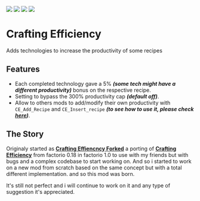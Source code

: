 [![](https://img.shields.io/badge/Github-Source--code-grey?style=for-the-badge&labelColor=00ba00)](https://github.com/Grifonice99/crafting-efficiency-2)  ![](https://img.shields.io/badge/dynamic/json?color=grey&label=Crafting%20Efficiency&query=%24.releases[-1:].version&prefix=Version%20&url=https%3A%2F%2Fmods.factorio.com%2Fapi%2Fmods%2Fcrafting-efficiency-2&style=for-the-badge&labelColor=orange) [![](https://img.shields.io/badge/dynamic/json?color=grey&label=Downloads&query=downloads_count&url=https%3A%2F%2Fmods.factorio.com%2Fapi%2Fmods%2Fcrafting-efficiency-2&style=for-the-badge&labelColor=orange)](https://mods.factorio.com/mod/crafting-efficiency-2) [![](https://img.shields.io/badge/Support-A%20coffee%20it's%20apprecieated%20%20-0074b4?logo=kofi&style=for-the-badge&color=grey&labelColor=0077ab)](https://ko-fi.com/Grifonice99) 

# __Crafting Efficiency__
Adds technologies to increase the productivity of some recipes  

## Features
- Each completed technology gave a 5% ***(some tech might have a different productivity)*** bonus on the respective recipe.
- Setting to bypass the 300% productivity cap ***(default off)***.
- Allow to others mods to add/modify their own productivity with `CE_Add_Recipe` and `CE_Insert_recipe` ***(to see how to use it, please check [here](https://github.com/Grifonice99/crafting-efficiency-2/tree/main/crafting-efficiency-2/prototypes/expansions))***.


## The Story
Originaly started as [__Crafting Effiencncy Forked__](https://mods.factorio.com/mod/crafting-efficiency-forked) a porting of [__Crafting Efficiency__](https://mods.factorio.com/mod/crafting-efficiency) from factorio 0.18 in factorio 1.0 to use with my friends but with bugs and a complex codebase to start working on. 
And so i started to work on a new mod from scratch based on the same concept but with a total different implementation. and so this mod was born.

It's still not perfect and i will continue to work on it and any type of suggestion it's appreciated.



